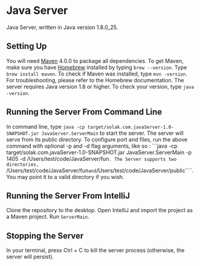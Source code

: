# Java Server
Java Server, written in Java version 1.8.0_25.

## Setting Up
You will need [Maven](http://maven.apache.org/) 4.0.0 to package all dependencies. To get Maven, make sure you have [Homebrew](http://brew.sh/) installed by typing  ```brew --version```.
Type ```brew install maven```. To check if Maven was installed, type ```mvn -version```. For troubleshooting, please refer to the Homebrew documentation.
The server requires Java version 1.8 or higher. To check your version, type ```java -version```.

## Running the Server From Command Line
In command line, type ```java -cp target/solak.com.javaServer-1.0-SNAPSHOT.jar JavaServer.ServerMain``` to start the server. The server will serve from its public directory.
To configure port and files, run the above command with optional -p and -d flag arguments, like so : ```java -cp target/solak.com.javaServer-1.0-SNAPSHOT.jar JavaServer.ServerMain -p 1405 -d /Users/test/code/JavaServer/fun````.
The Server supports two directories, ````/Users/test/code/JavaServer/fun```` and ````/Users/test/code/JavaServer/public````. You may point it to a valid directory if you wish.

## Running the Server From IntelliJ
Clone the repository to the desktop. Open IntelliJ and import the project as a Maven project. Run ```ServerMain```.

## Stopping the Server
In your terminal, press Ctrl + C to kill the server process (otherwise, the server will persist).
